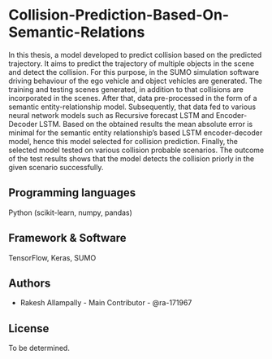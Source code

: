 # Collision-Prediction-Based-On-Semantic-Relations

In this thesis, a model developed to predict collision based on the predicted trajectory.
It aims to predict the trajectory of multiple objects in the scene and detect
the collision. For this purpose, in the SUMO simulation software driving behaviour of the ego vehicle
and object vehicles are generated. The training and testing scenes generated, in
addition to that collisions are incorporated in the scenes. After that, data pre-processed in the form of a semantic entity-relationship model. Subsequently, that
data fed to various neural network models such as Recursive forecast LSTM and
Encoder-Decoder LSTM.
Based on the obtained results the mean absolute error is minimal for the semantic
entity relationship’s based LSTM encoder-decoder model, hence this model selected for collision prediction.
Finally, the selected model tested on various collision probable scenarios. The
outcome of the test results shows that the model detects the collision priorly in
the given scenario successfully.

## Programming languages
Python (scikit-learn, numpy, pandas)

## Framework & Software
TensorFlow, Keras, SUMO

## Authors
- Rakesh Allampally - Main Contributor - @ra-171967


## License
To be determined.

